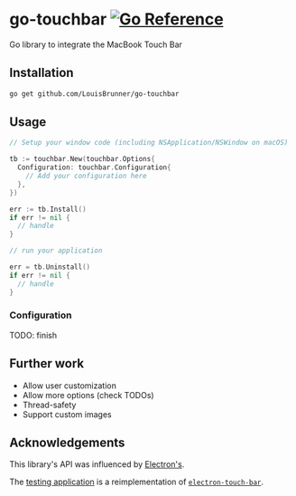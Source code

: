 # go-touchbar [![Go Reference](https://pkg.go.dev/badge/github.com/LouisBrunner/go-touchbar.svg)](https://pkg.go.dev/github.com/LouisBrunner/go-touchbar)

Go library to integrate the MacBook Touch Bar

## Installation

```bash
go get github.com/LouisBrunner/go-touchbar
```

## Usage

```go
// Setup your window code (including NSApplication/NSWindow on macOS)

tb := touchbar.New(touchbar.Options{
  Configuration: touchbar.Configuration{
    // Add your configuration here
  },
})

err := tb.Install()
if err != nil {
  // handle
}

// run your application

err = tb.Uninstall()
if err != nil {
  // handle
}
```

### Configuration

TODO: finish

## Further work

- Allow user customization
- Allow more options (check TODOs)
- Thread-safety
- Support custom images

## Acknowledgements

This library's API was influenced by [Electron's](https://www.electronjs.org/docs/latest/api/touch-bar).

The [testing application](./examples/tester) is a reimplementation of [`electron-touch-bar`](https://github.com/pahund/electron-touch-bar).
